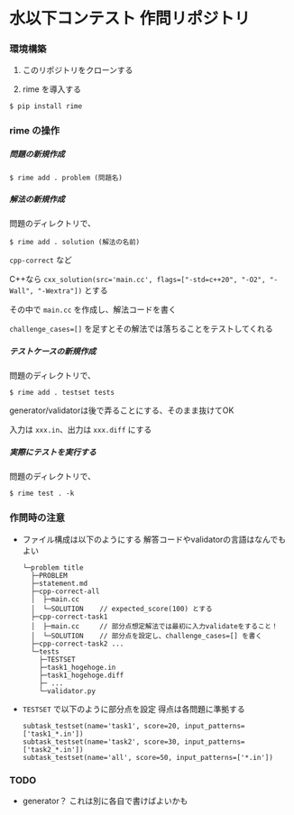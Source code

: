 # 水以下コンテスト 作問リポジトリ

### 環境構築

1. このリポジトリをクローンする

1. rime を導入する
  ```
  $ pip install rime
  ```

### rime の操作

##### 問題の新規作成

```
$ rime add . problem (問題名)
```

##### 解法の新規作成

問題のディレクトリで、
```
$ rime add . solution (解法の名前)
```

`cpp-correct` など

C++なら `cxx_solution(src='main.cc', flags=["-std=c++20", "-O2", "-Wall", "-Wextra"])` とする

その中で `main.cc` を作成し、解法コードを書く

`challenge_cases=[]` を足すとその解法では落ちることをテストしてくれる

##### テストケースの新規作成

問題のディレクトリで、
```
$ rime add . testset tests
```

generator/validatorは後で弄ることにする、そのまま抜けてOK

入力は `xxx.in`、出力は `xxx.diff` にする

##### 実際にテストを実行する

問題のディレクトリで、
```
$ rime test . -k
```

### 作問時の注意

- ファイル構成は以下のようにする 解答コードやvalidatorの言語はなんでもよい
  ```
  └─problem title
    ├─PROBLEM
    ├─statement.md
    ├─cpp-correct-all
    │  ├─main.cc
    │  └─SOLUTION    // expected_score(100) とする
    ├─cpp-correct-task1
    │  ├─main.cc     // 部分点想定解法では最初に入力validateをすること！
    │  └─SOLUTION    // 部分点を設定し、challenge_cases=[] を書く
    ├─cpp-correct-task2 ...
    └─tests
      ├─TESTSET
      ├─task1_hogehoge.in
      ├─task1_hogehoge.diff
      ├─ ...
      └─validator.py
  ```
- `TESTSET` で以下のように部分点を設定 得点は各問題に準拠する
  ```
  subtask_testset(name='task1', score=20, input_patterns=['task1_*.in'])
  subtask_testset(name='task2', score=30, input_patterns=['task2_*.in'])
  subtask_testset(name='all', score=50, input_patterns=['*.in'])
  ```

### TODO

- generator？ これは別に各自で書けばよいかも

